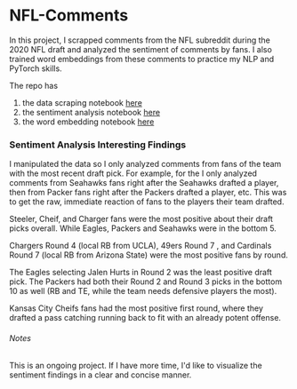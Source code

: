 # NFL-Comments

In this project, I scrapped comments from the NFL subreddit during the 2020 NFL draft and analyzed the sentiment of comments by fans. I also trained word embeddings from these comments to practice my NLP and PyTorch skills.

The repo has
1. the data scraping notebook [here](nfl_Scrape.ipynb)
2. the sentiment analysis notebook [here](nfl_eda.ipynb)
3. the word embedding notebook [here](nfl_embeddings.ipynb)


### Sentiment Analysis Interesting Findings
I manipulated the data so I only analyzed comments from fans of the team with the most recent draft pick. For example, for the I only analyzed comments from Seahawks fans right after the Seahawks drafted a player, then from Packer fans right after the Packers drafted a player, etc. This was to get the raw, immediate reaction of fans to the players their team drafted.

Steeler, Cheif, and Charger fans were the most positive about their draft picks overall. While Eagles, Packers and Seahawks were in the bottom 5. 

Chargers Round 4 (local RB from UCLA), 49ers Round 7 , and Cardinals Round 7 (local RB from Arizona State) were the most positive fans by round. 

The Eagles selecting Jalen Hurts in Round 2 was the least positive draft pick. The Packers had both their Round 2 and Round 3 picks in the bottom 10 as well (RB and TE, while the team needs defensive players the most).

Kansas City Cheifs fans had the most positive first round, where they drafted a pass catching running back to fit with an already potent offense.

###### Notes
This is an ongoing project. If I have more time, I'd like to visualize the sentiment findings in a clear and concise manner.
